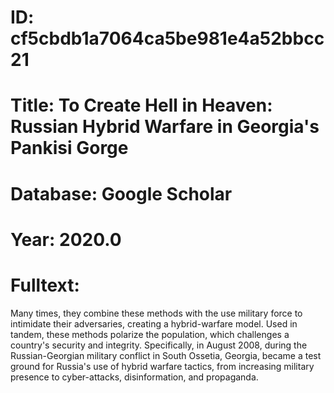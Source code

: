 # ID: cf5cbdb1a7064ca5be981e4a52bbcc21
# Title: To Create Hell in Heaven: Russian Hybrid Warfare in Georgia's Pankisi Gorge
# Database: Google Scholar
# Year: 2020.0
# Fulltext:
Many times, they combine these methods with the use military force to intimidate their adversaries, creating a hybrid-warfare model.
Used in tandem, these methods polarize the population, which challenges a country's security and integrity.
Specifically, in August 2008, during the Russian-Georgian military conflict in South Ossetia, Georgia, became a test ground for Russia's use of hybrid warfare tactics, from increasing military presence to cyber-attacks, disinformation, and propaganda.